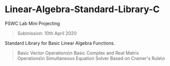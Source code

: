 # Linear-Algebra-Standard-Library-C
PSWC Lab Mini Projecting 
> Submission: 10th April 2020

Standard Library for Basic Linear Algebra Functions.
> Basic Vector Operations\n
> Basic Complex and Real Matrix Operations\n
> Simultaneous Equation Solver Based on Cramer's Rule\n
